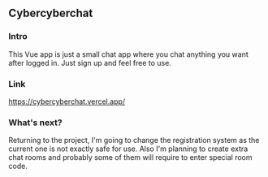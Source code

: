 ## Cybercyberchat

### Intro
This Vue app is just a small chat app where you chat anything you want after logged in. Just sign up and feel free to use.

### Link
https://cybercyberchat.vercel.app/

### What's next?
Returning to the project, I'm going to change the registration system as the current one is not exactly safe for use. Also I'm planning to create extra chat rooms and probably some of them will require to enter special room code.
